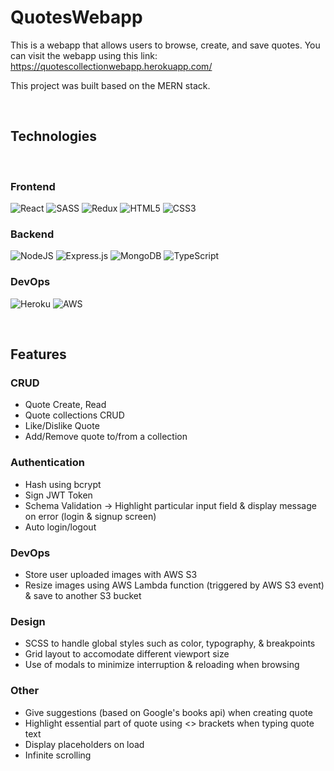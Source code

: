 # QuotesWebapp

This is a webapp that allows users to browse, create, and save quotes.
You can visit the webapp using this link: https://quotescollectionwebapp.herokuapp.com/

This project was built based on the MERN stack.

<br/>

## Technologies

<br/>

### Frontend

![React](https://img.shields.io/badge/react-%2320232a.svg?style=for-the-badge&logo=react&logoColor=%2361DAFB) ![SASS](https://img.shields.io/badge/SASS-hotpink.svg?style=for-the-badge&logo=SASS&logoColor=white) ![Redux](https://img.shields.io/badge/redux-%23593d88.svg?style=for-the-badge&logo=redux&logoColor=white) ![HTML5](https://img.shields.io/badge/html5-%23E34F26.svg?style=for-the-badge&logo=html5&logoColor=white) ![CSS3](https://img.shields.io/badge/css3-%231572B6.svg?style=for-the-badge&logo=css3&logoColor=white)

### Backend

![NodeJS](https://img.shields.io/badge/node.js-6DA55F?style=for-the-badge&logo=node.js&logoColor=white) ![Express.js](https://img.shields.io/badge/express.js-%23404d59.svg?style=for-the-badge&logo=express&logoColor=%2361DAFB) ![MongoDB](https://img.shields.io/badge/MongoDB-%234ea94b.svg?style=for-the-badge&logo=mongodb&logoColor=white) ![TypeScript](https://img.shields.io/badge/typescript-%23007ACC.svg?style=for-the-badge&logo=typescript&logoColor=white)

### DevOps

![Heroku](https://img.shields.io/badge/heroku-%23430098.svg?style=for-the-badge&logo=heroku&logoColor=white) ![AWS](https://img.shields.io/badge/AWS-%23FF9900.svg?style=for-the-badge&logo=amazon-aws&logoColor=white)

<br/>

## Features

### CRUD
- Quote Create, Read
- Quote collections CRUD
- Like/Dislike Quote
- Add/Remove quote to/from a collection

### Authentication
- Hash using bcrypt
- Sign JWT Token
- Schema Validation -> Highlight particular input field & display message on error (login & signup screen)
- Auto login/logout

### DevOps
- Store user uploaded images with AWS S3
- Resize images using AWS Lambda function (triggered by AWS S3 event) & save to another S3 bucket

### Design
- SCSS to handle global styles such as color, typography, & breakpoints
- Grid layout to accomodate different viewport size
- Use of modals to minimize interruption & reloading when browsing

### Other
- Give suggestions (based on Google's books api) when creating quote
- Highlight essential part of quote using <> brackets when typing quote text
- Display placeholders on load
- Infinite scrolling